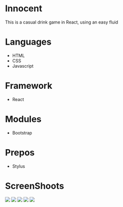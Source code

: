 # Innocent

This is a casual drink game in React, using an easy fluid

# Languages

  - HTML
  - CSS
  - Javascript

# Framework
  - React

# Modules
  - Bootstrap

# Prepos
  - Stylus


# ScreenShoots
<img src="./screenshots/1.png">
<img src="./screenshots/2.png">
<img src="./screenshots/3.png">
<img src="./screenshots/4.png">
<img src="./screenshots/5.png">

